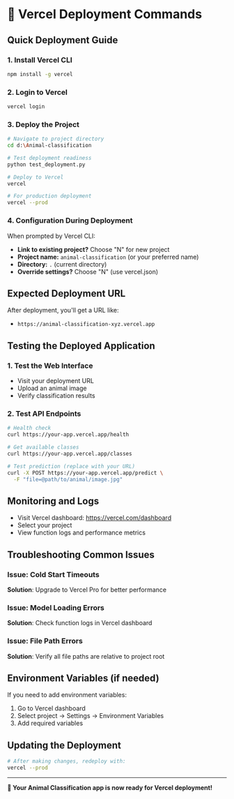 # 🚀 Vercel Deployment Commands

## Quick Deployment Guide

### 1. Install Vercel CLI
```bash
npm install -g vercel
```

### 2. Login to Vercel
```bash
vercel login
```

### 3. Deploy the Project
```bash
# Navigate to project directory
cd d:\Animal-classification

# Test deployment readiness
python test_deployment.py

# Deploy to Vercel
vercel

# For production deployment
vercel --prod
```

### 4. Configuration During Deployment
When prompted by Vercel CLI:
- **Link to existing project?** Choose "N" for new project
- **Project name:** `animal-classification` (or your preferred name)
- **Directory:** `.` (current directory)
- **Override settings?** Choose "N" (use vercel.json)

## Expected Deployment URL
After deployment, you'll get a URL like:
- `https://animal-classification-xyz.vercel.app`

## Testing the Deployed Application

### 1. Test the Web Interface
- Visit your deployment URL
- Upload an animal image
- Verify classification results

### 2. Test API Endpoints
```bash
# Health check
curl https://your-app.vercel.app/health

# Get available classes
curl https://your-app.vercel.app/classes

# Test prediction (replace with your URL)
curl -X POST https://your-app.vercel.app/predict \
  -F "file=@path/to/animal/image.jpg"
```

## Monitoring and Logs
- Visit Vercel dashboard: https://vercel.com/dashboard
- Select your project
- View function logs and performance metrics

## Troubleshooting Common Issues

### Issue: Cold Start Timeouts
**Solution**: Upgrade to Vercel Pro for better performance

### Issue: Model Loading Errors
**Solution**: Check function logs in Vercel dashboard

### Issue: File Path Errors
**Solution**: Verify all file paths are relative to project root

## Environment Variables (if needed)
If you need to add environment variables:
1. Go to Vercel dashboard
2. Select project → Settings → Environment Variables
3. Add required variables

## Updating the Deployment
```bash
# After making changes, redeploy with:
vercel --prod
```

---

**🎉 Your Animal Classification app is now ready for Vercel deployment!**
